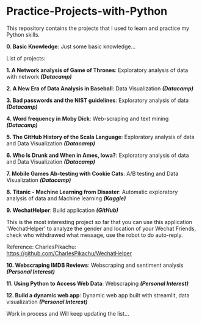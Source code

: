 # Practice-Projects-with-Python

This repository contains the projects that I used to learn and practice my Python skills.

**0. Basic Knowledge**: Just some basic knowledge...

List of projects:

**1. A Network analysis of Game of Thrones**: Exploratory analysis of data with network ***(Datacamp)***

**2. A New Era of Data Analysis in Baseball**: Data Visualization ***(Datacamp)***

**3. Bad passwords and the NIST guidelines**: Exploratory analysis of data ***(Datacamp)***

**4. Word frequency in Moby Dick**: Web-scraping and text mining ***(Datacamp)***

**5. The GitHub History of the Scala Language**: Exploratory analysis of data and Data Visualization ***(Datacamp)***

**6. Who Is Drunk and When in Ames, Iowa?**: Exploratory analysis of data and Data Visualization ***(Datacamp)***

**7. Mobile Games Ab-testing with Cookie Cats**: A/B testing and Data Visualization ***(Datacamp)***

**8. Titanic - Machine Learning from Disaster**: Automatic exploratory analysis of data and Machine learning ***(Kaggle)***

**9. WechatHelper**: Build application ***(GitHub)***

This is the most interesting project so far that you can use this application 'WechatHelper' to analyze the gender and location of your Wechat Friends, check who withdrawed what message, use the robot to do auto-reply. 

Reference: CharlesPikachu: https://github.com/CharlesPikachu/WechatHelper

**10. Webscraping IMDB Reviews**: Webscraping and sentiment analysis ***(Personal Interest)***

**11. Using Python to Access Web Data**: Webscraping ***(Personal Interest)***

**12. Build a dynamic web app**: Dynamic web app built with streamlit, data visualization ***(Personal Interest)***

Work in process and Will keep updating the list...
